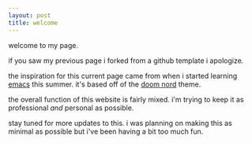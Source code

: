 ```yaml
---
layout: post
title: welcome
---
```


welcome to my page. 

if you saw my previous page i forked from a github template i apologize. 

the inspiration for this current page came from when i started learning [emacs](https://en.wikipedia.org/wiki/Emacs) this summer. it's based off of the [doom nord](https://github.com/doomemacs/themes/tree/screenshots?tab=readme-ov-file#doom-nord) theme. 

the overall function of this website is fairly mixed. i'm trying to keep it as professional *and* personal as possible. 

stay tuned for more updates to this. i was planning on making this as minimal as possible but i've been having a bit too much fun. 